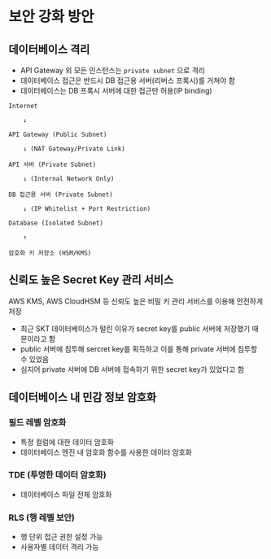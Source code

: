 # 보안 강화 방안

## 데이터베이스 격리

- API Gateway 외 모든 인스턴스는 `private subnet` 으로 격리
- 데이터베이스 접근은 반드시 DB 접근용 서버(리버스 프록시)를 거쳐야 함
- 데이터베이스는 DB 프록시 서버에 대한 접근만 허용(IP binding)

```
Internet

    ↓
    
API Gateway (Public Subnet)

    ↓ (NAT Gateway/Private Link)
    
API 서버 (Private Subnet)

    ↓ (Internal Network Only)
    
DB 접근용 서버 (Private Subnet)

    ↓ (IP Whitelist + Port Restriction)
    
Database (Isolated Subnet)

    ↑
    
암호화 키 저장소 (HSM/KMS)
```

## 신뢰도 높은 Secret Key 관리 서비스

AWS KMS, AWS CloudHSM 등 신뢰도 높은 비밀 키 관리 서비스를 이용해 안전하게 저장

- 최근 SKT 데이터베이스가 털린 이유가 secret key를 public 서버에 저장했기 때문이라고 함
- public 서버에 침투해 sercret key를 획득하고 이를 통해 private 서버에 침투할 수 있었음
- 심지어 private 서버에 DB 서버에 접속하기 위한 secret key가 있었다고 함

## 데이터베이스 내 민감 정보 암호화

### 필드 레벨 암호화

- 특정 컬럼에 대한 데이터 암호화
- 데이터베이스 엔진 내 암호화 함수를 사용한 데이터 암호화

### TDE (투명한 데이터 암호화)

- 데이터베이스 파일 전체 암호화

### RLS (행 레벨 보안)

- 행 단위 접근 권한 설정 가능
- 사용자별 데이터 격리 가능

